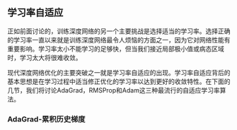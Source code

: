 ## 学习率自适应
正如前面讨论的，训练深度网络的另一个主要挑战是选择适当的学习率。选择正确的学习率一直以来就是训练深度网络最令人烦恼的方面之一，因为它对网络性能有重要影响。学习率太小不能学习的足够快，但当我们接近局部极小值或病态区域时，学习太大将很难收敛。

现代深度网络优化的主要突破之一就是学习率自适应的出现。学习率自适应背后的基本思想是在学习过程中适当修正优化的学习率以达到更好的收敛特性。在下面的几节，我们将讨论AdaGrad，RMSProp和Adam这三种最流行的自适应学习率算法。

### AdaGrad-累积历史梯度
